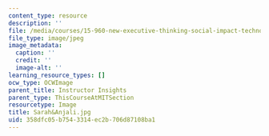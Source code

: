 ```yaml
---
content_type: resource
description: ''
file: /media/courses/15-960-new-executive-thinking-social-impact-technology-projects-fall-2017-spring-2018/358dfc05b7543314ec2b706d87108ba1_Sarah-Anjali.jpg
file_type: image/jpeg
image_metadata:
  caption: ''
  credit: ''
  image-alt: ''
learning_resource_types: []
ocw_type: OCWImage
parent_title: Instructor Insights
parent_type: ThisCourseAtMITSection
resourcetype: Image
title: Sarah&Anjali.jpg
uid: 358dfc05-b754-3314-ec2b-706d87108ba1
---
```

